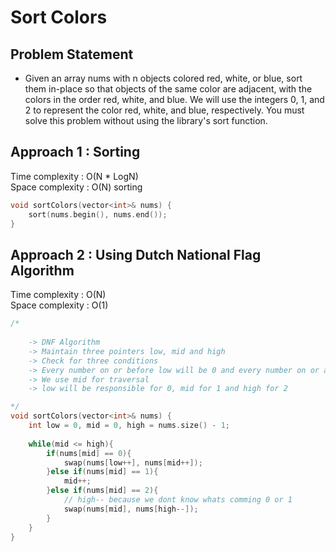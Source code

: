 # Sort Colors

## Problem Statement

- Given an array nums with n objects colored red, white, or blue, sort them in-place so that objects of the same color are adjacent, with the colors in the order red, white, and blue. We will use the integers 0, 1, and 2 to represent the color red, white, and blue, respectively. You must solve this problem without using the library's sort function.

## Approach 1 : Sorting 

Time complexity : O(N \* LogN)  
Space complexity : O(N) sorting

```cpp
void sortColors(vector<int>& nums) {
    sort(nums.begin(), nums.end());
}
```

## Approach 2 : Using Dutch National Flag Algorithm

Time complexity : O(N)  
Space complexity : O(1)

```cpp
/*
    
    -> DNF Algorithm
    -> Maintain three pointers low, mid and high
    -> Check for three conditions
    -> Every number on or before low will be 0 and every number on or after high will be 2
    -> We use mid for traversal
    -> low will be responsible for 0, mid for 1 and high for 2

*/
void sortColors(vector<int>& nums) {
    int low = 0, mid = 0, high = nums.size() - 1;
    
    while(mid <= high){
        if(nums[mid] == 0){
            swap(nums[low++], nums[mid++]);
        }else if(nums[mid] == 1){
            mid++;
        }else if(nums[mid] == 2){
            // high-- because we dont know whats comming 0 or 1
            swap(nums[mid], nums[high--]);
        }
    }
}
```